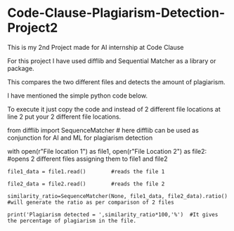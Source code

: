 # Code-Clause-Plagiarism-Detection-Project2
This is my 2nd Project made for AI internship at Code Clause


For this project I have used difflib and Sequential Matcher as a library or package.

This compares the two different files and detects the amount of plagiarism.

I have mentioned the simple python code below.

To execute it just copy the code and instead of 2 different file locations at line 2 put your 2 different file locations.



from difflib import SequenceMatcher          # here difflib can be used as conjunction for AI and ML for plagiarism detection

with open(r"File location 1") as file1, open(r"File Location 2") as file2: #opens 2 different files assigning them to file1 and file2
    
    file1_data = file1.read()        #reads the file 1
    
    file2_data = file2.read()        #reads the file 2
    
    similarity_ratio=SequenceMatcher(None, file1_data, file2_data).ratio() #will generate the ratio as per comparison of 2 files
    
    print('Plagiarism detected = ',similarity_ratio*100,'%')  #It gives the percentage of plagiarism in the file.
